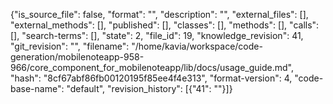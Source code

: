 {"is_source_file": false, "format": "", "description": "", "external_files": [], "external_methods": [], "published": [], "classes": [], "methods": [], "calls": [], "search-terms": [], "state": 2, "file_id": 19, "knowledge_revision": 41, "git_revision": "", "filename": "/home/kavia/workspace/code-generation/mobilenoteapp-958-966/core_component_for_mobilenoteapp/lib/docs/usage_guide.md", "hash": "8cf67abf86fb00120195f85ee4f4e313", "format-version": 4, "code-base-name": "default", "revision_history": [{"41": ""}]}